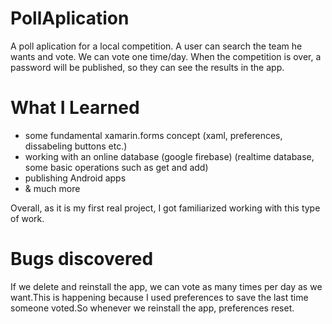 # PollAplication
A poll aplication for a local competition.
A user can search the team he wants and vote. We can vote one time/day.
When the competition is over, a password will be published, so they can see the results in the app. 


# What I Learned
 - some fundamental xamarin.forms concept (xaml, preferences, dissabeling buttons etc.)
 - working with an online database (google firebase) (realtime database, some basic operations such as get and add)
 - publishing Android apps
 - & much more
 
Overall, as it is my first real project, I got familiarized working with this type of work.

# Bugs discovered
If we delete and reinstall the app, we can vote as many times per day as we want.This is happening because I used preferences to save the last time someone voted.So whenever we reinstall the app, preferences reset.
